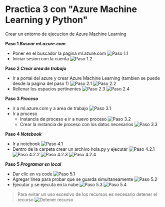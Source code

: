 # Practica 3 con "Azure Machine Learning y Python"

Crear un entorno de ejecucion de Azure Machine Learning

**Paso 1 _Buscar ml.azure.com_**
- Poner en el buscador la pagina ml.azure.com
![Paso 1.1](/imagenes/p1_1.png)
- Iniciar sesion con la cuenta
![Paso 1.2](/imagenes/p1_2.png)


**Paso 2 _Crear area de trabajo_**
- Ir a portal del azure y crear Azure Machine Learning (tambien se puede desde la pagina del paso 1)
![Paso 2.1](/imagenes/p2_1.png)
![Paso 2.2](/imagenes/p2_2.png)
- Rellenar los espacios pertinentes
![Paso 2.3](/imagenes/p2_3.png)
![Paso 2.4](/imagenes/p2_4.png)

**Paso 3 _Proceso_**
- ir a ml.azure.com y a area de trabajo
![Paso 3.1](/imagenes/p3_1.png)
- Ir a proceso
  - Instancia de proceso e ir a nuevo proceso 
  ![Paso 3.2](/imagenes/p3_2.png)
  - Crear la instancia de proceso con los datos necesarios
  ![Paso 3.3](/imagenes/p3_3.png)

**Paso 4 _Notebook_**
- Ir a notebook
![Paso 4.1](/imagenes/p4_1.png)
- Dentro de la carpeta crear un archivo hola.py y ejecutar
![Paso 4.2.1](/imagenes/p4_2_1.png)
![Paso 4.2.2](/imagenes/p4_2_2.png)
![Paso 4.2.3](/imagenes/p4_2_3.png)
![Paso 4.2.4](/imagenes/p4_2_4.png)

**Paso 5 _Programar en local_**
- Dar clic en vs code
![Paso 5.1](/imagenes/p5_1.png)
- Agregar linea para probar que se guarda simultaneamente
![Paso 5.2](/imagenes/p5_2.png)
- Ejecutar y se ejecuta en la nube 
![Paso 5.3](/imagenes/p5_3.png)
![Paso 5.4](/imagenes/p5_4.png)

> Para evitar un uso excesivo de los recursos es necesario detener el recurso
![Detener recurso](/imagenes/Detener.png)
